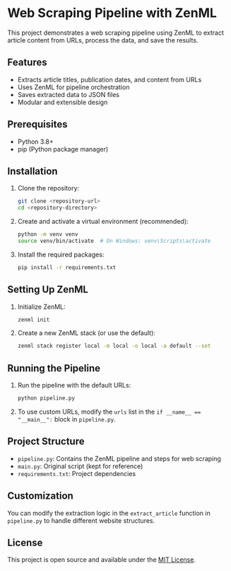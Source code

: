 # Web Scraping Pipeline with ZenML

This project demonstrates a web scraping pipeline using ZenML to extract article content from URLs, process the data, and save the results.

## Features

- Extracts article titles, publication dates, and content from URLs
- Uses ZenML for pipeline orchestration
- Saves extracted data to JSON files
- Modular and extensible design

## Prerequisites

- Python 3.8+
- pip (Python package manager)

## Installation

1. Clone the repository:

   ```bash
   git clone <repository-url>
   cd <repository-directory>
   ```

2. Create and activate a virtual environment (recommended):

   ```bash
   python -m venv venv
   source venv/bin/activate  # On Windows: venv\Scripts\activate
   ```

3. Install the required packages:
   ```bash
   pip install -r requirements.txt
   ```

## Setting Up ZenML

1. Initialize ZenML:

   ```bash
   zenml init
   ```

2. Create a new ZenML stack (or use the default):
   ```bash
   zenml stack register local -m local -o local -a default --set
   ```

## Running the Pipeline

1. Run the pipeline with the default URLs:

   ```bash
   python pipeline.py
   ```

2. To use custom URLs, modify the `urls` list in the `if __name__ == "__main__":` block in `pipeline.py`.

## Project Structure

- `pipeline.py`: Contains the ZenML pipeline and steps for web scraping
- `main.py`: Original script (kept for reference)
- `requirements.txt`: Project dependencies

## Customization

You can modify the extraction logic in the `extract_article` function in `pipeline.py` to handle different website structures.

## License

This project is open source and available under the [MIT License](LICENSE).

